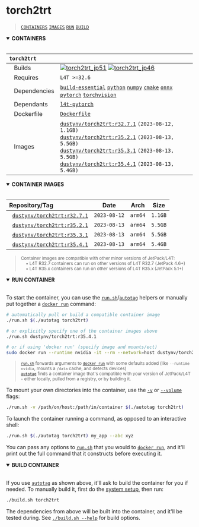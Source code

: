 # torch2trt

> [`CONTAINERS`](#user-content-containers) [`IMAGES`](#user-content-images) [`RUN`](#user-content-run) [`BUILD`](#user-content-build)

<details open>
<summary><b><a id="containers">CONTAINERS</a></b></summary>
<br>

| **`torch2trt`** | |
| :-- | :-- |
| &nbsp;&nbsp;&nbsp;Builds | [![`torch2trt_jp51`](https://img.shields.io/github/actions/workflow/status/dusty-nv/jetson-containers/torch2trt_jp51.yml?label=torch2trt:jp51)](https://github.com/dusty-nv/jetson-containers/actions/workflows/torch2trt_jp51.yml) [![`torch2trt_jp46`](https://img.shields.io/github/actions/workflow/status/dusty-nv/jetson-containers/torch2trt_jp46.yml?label=torch2trt:jp46)](https://github.com/dusty-nv/jetson-containers/actions/workflows/torch2trt_jp46.yml) |
| &nbsp;&nbsp;&nbsp;Requires | `L4T >=32.6` |
| &nbsp;&nbsp;&nbsp;Dependencies | [`build-essential`](/packages/build-essential) [`python`](/packages/python) [`numpy`](/packages/numpy) [`cmake`](/packages/cmake/cmake_pip) [`onnx`](/packages/onnx) [`pytorch`](/packages/pytorch) [`torchvision`](/packages/pytorch/torchvision) |
| &nbsp;&nbsp;&nbsp;Dependants | [`l4t-pytorch`](/packages/l4t/l4t-pytorch) |
| &nbsp;&nbsp;&nbsp;Dockerfile | [`Dockerfile`](Dockerfile) |
| &nbsp;&nbsp;&nbsp;Images | [`dustynv/torch2trt:r32.7.1`](https://hub.docker.com/r/dustynv/torch2trt/tags) `(2023-08-12, 1.1GB)`<br>[`dustynv/torch2trt:r35.2.1`](https://hub.docker.com/r/dustynv/torch2trt/tags) `(2023-08-13, 5.5GB)`<br>[`dustynv/torch2trt:r35.3.1`](https://hub.docker.com/r/dustynv/torch2trt/tags) `(2023-08-13, 5.5GB)`<br>[`dustynv/torch2trt:r35.4.1`](https://hub.docker.com/r/dustynv/torch2trt/tags) `(2023-08-13, 5.4GB)` |

</details>

<details open>
<summary><b><a id="images">CONTAINER IMAGES</a></b></summary>
<br>

| Repository/Tag | Date | Arch | Size |
| :-- | :--: | :--: | :--: |
| &nbsp;&nbsp;[`dustynv/torch2trt:r32.7.1`](https://hub.docker.com/r/dustynv/torch2trt/tags) | `2023-08-12` | `arm64` | `1.1GB` |
| &nbsp;&nbsp;[`dustynv/torch2trt:r35.2.1`](https://hub.docker.com/r/dustynv/torch2trt/tags) | `2023-08-13` | `arm64` | `5.5GB` |
| &nbsp;&nbsp;[`dustynv/torch2trt:r35.3.1`](https://hub.docker.com/r/dustynv/torch2trt/tags) | `2023-08-13` | `arm64` | `5.5GB` |
| &nbsp;&nbsp;[`dustynv/torch2trt:r35.4.1`](https://hub.docker.com/r/dustynv/torch2trt/tags) | `2023-08-13` | `arm64` | `5.4GB` |

> <sub>Container images are compatible with other minor versions of JetPack/L4T:</sub><br>
> <sub>&nbsp;&nbsp;&nbsp;&nbsp;• L4T R32.7 containers can run on other versions of L4T R32.7 (JetPack 4.6+)</sub><br>
> <sub>&nbsp;&nbsp;&nbsp;&nbsp;• L4T R35.x containers can run on other versions of L4T R35.x (JetPack 5.1+)</sub><br>
</details>

<details open>
<summary><b><a id="run">RUN CONTAINER</a></b></summary>
<br>

To start the container, you can use the [`run.sh`](/docs/run.md)/[`autotag`](/docs/run.md#autotag) helpers or manually put together a [`docker run`](https://docs.docker.com/engine/reference/commandline/run/) command:
```bash
# automatically pull or build a compatible container image
./run.sh $(./autotag torch2trt)

# or explicitly specify one of the container images above
./run.sh dustynv/torch2trt:r35.4.1

# or if using 'docker run' (specify image and mounts/ect)
sudo docker run --runtime nvidia -it --rm --network=host dustynv/torch2trt:r35.4.1
```
> <sup>[`run.sh`](/docs/run.md) forwards arguments to [`docker run`](https://docs.docker.com/engine/reference/commandline/run/) with some defaults added (like `--runtime nvidia`, mounts a `/data` cache, and detects devices)</sup><br>
> <sup>[`autotag`](/docs/run.md#autotag) finds a container image that's compatible with your version of JetPack/L4T - either locally, pulled from a registry, or by building it.</sup>

To mount your own directories into the container, use the [`-v`](https://docs.docker.com/engine/reference/commandline/run/#volume) or [`--volume`](https://docs.docker.com/engine/reference/commandline/run/#volume) flags:
```bash
./run.sh -v /path/on/host:/path/in/container $(./autotag torch2trt)
```
To launch the container running a command, as opposed to an interactive shell:
```bash
./run.sh $(./autotag torch2trt) my_app --abc xyz
```
You can pass any options to [`run.sh`](/docs/run.md) that you would to [`docker run`](https://docs.docker.com/engine/reference/commandline/run/), and it'll print out the full command that it constructs before executing it.
</details>
<details open>
<summary><b><a id="build">BUILD CONTAINER</b></summary>
<br>

If you use [`autotag`](/docs/run.md#autotag) as shown above, it'll ask to build the container for you if needed.  To manually build it, first do the [system setup](/docs/setup.md), then run:
```bash
./build.sh torch2trt
```
The dependencies from above will be built into the container, and it'll be tested during.  See [`./build.sh --help`](/jetson_containers/build.py) for build options.
</details>

